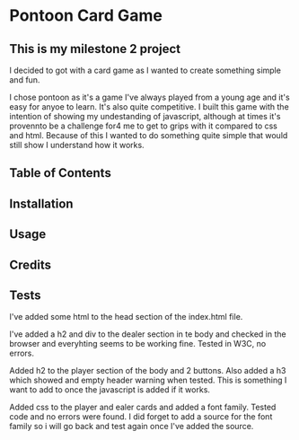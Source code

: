 # Pontoon Card Game

## This is my milestone 2 project

I decided to got with a card game as I wanted to create something simple and fun.

I chose pontoon as it's a game I've always played from a young age and it's easy for anyoe to learn. It's also quite competitive.
I built this game with the intention of showing my undestanding of javascript, although at times it's provennto be a challenge for4 me to get to grips with it compared to css and html. Because of this I wanted to do something quite simple that would still show I understand how it works.

## Table of Contents

## Installation

## Usage

## Credits

## Tests

I've added some html to the head section of the index.html file.

I've added a h2 and div to the dealer section in te body and checked in the browser and everyhting seems to be working fine. Tested in W3C, no errors.
<!--add screenshots from assets folder once uploaded to file - screenshot1-->

Added h2 to the player section of the body and 2 buttons. Also added a h3 which showed and empty header warning when tested. This is something I want to add to once the javascript is added if it works.
<!-- add screenshot 2 -->

<!-- need to test the h3 once I've added the javascript. not sure if what I have in mind will work but I'll run test once I get to that point and show results in here -->

Added css to the player and ealer cards and added a font family. Tested code and no errors were found. <!-- add screen shot-->
I did forget to add a source for the font family so i will go back and test again once I've added the source.
<!-- find fonts in google fonts and add to css file -->
